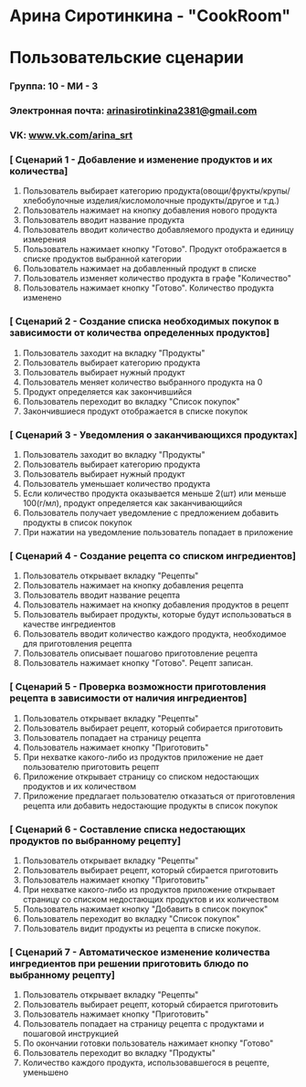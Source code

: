 # Арина Сиротинкина - "CookRoom"
# Пользовательские сценарии

### Группа: 10 - МИ - 3
### Электронная почта: arinasirotinkina2381@gmail.com
### VK: www.vk.com/arina_srt


### [ Сценарий 1 - Добавление и изменение продуктов и их количества]

1. Пользователь выбирает категорию продукта(овощи/фрукты/крупы/хлебобулочные изделия/кисломолочные продукты/другое и т.д.)
2. Пользователь нажимает на кнопку добавления нового продукта
3. Пользователь вводит название продукта
4. Пользователь вводит количество добавляемого продукта и единицу измерения
5. Пользователь нажимает кнопку "Готово". Продукт отображается в списке продуктов выбранной категории
6. Пользователь нажимает на добавленный продукт в списке
7. Пользователь изменяет количество продукта в графе "Количество"
8. Пользователь нажимает кнопку "Готово". Количество продукта изменено

### [ Сценарий 2 - Создание списка необходимых покупок в зависимости от количества определенных продуктов]

1. Пользователь заходит на вкладку "Продукты"
2. Пользователь выбирает категорию продукта
3. Пользователь выбирает нужный продукт
4. Пользователь меняет количество выбранного продукта на 0
5. Продукт определяется как закончившийся
6. Пользователь переходит во вкладку "Список покупок"
7. Закончившиеся продукт отображается в списке покупок

### [ Сценарий 3 - Уведомления о заканчивающихся продуктах]

1. Пользователь заходит во вкладку "Продукты"
2. Пользователь выбирает категорию продукта
3. Пользователь выбирает нужный продукт
4. Пользователь уменьшает количество продукта
5. Если количество продукта оказывается меньше 2(шт) или меньше 100(г/мл), продукт определяется как заканчивающийся
6. Пользователь получает уведомление с предложением добавить продукты в список покупок
7. При нажатии на уведомление пользователь попадает в приложение

### [ Сценарий 4 - Создание рецепта со списком ингредиентов]

1. Пользователь открывает вкладку "Рецепты"
2. Пользователь нажимает на кнопку добавления рецепта
3. Пользователь вводит название рецепта
4. Пользователь нажимает на кнопку добавления продуктов в рецепт
5. Пользователь выбирает продукты, которые будут использоваться в качестве ингредиентов
6. Пользователь вводит количество каждого продукта, необходимое для приготовления рецепта
7. Пользователь описывает пошагово приготовление рецепта
8. Пользователь нажимает кнопку "Готово". Рецепт записан.

### [ Сценарий 5 - Проверка возможности приготовления рецепта в зависимости от наличия ингредиентов]
1. Пользователь открывает вкладку "Рецепты"
2. Пользователь выбирает рецепт, который собирается приготовить
3. Пользователь попадает на страницу рецепта
4. Пользователь нажимает кнопку "Приготовить"
5. При нехватке какого-либо из продуктов приложение не дает пользователю приготовить рецепт
6. Приложение открывает страницу со списком недостающих продуктов и их количеством
7. Приложение предлагает пользователю отказаться от приготовления рецепта или добавить недостающие продукты в список покупок

### [ Сценарий 6 - Составление списка недостающих продуктов по выбранному рецепту]

1. Пользователь открывает вкладку "Рецепты"
2. Пользователь выбирает рецепт, который сбирается приготовить
3. Пользователь нажимает кнопку "Приготовить"
4. При нехватке какого-либо из продуктов приложение открывает страницу со списком недостающих продуктов и их количеством
5. Пользователь нажимает кнопку "Добавить в список покупок"
6. Пользователь переходит во вкладку "Список покупок"
7. Пользователь видит продукты из рецепта в списке покупок.

### [ Сценарий 7 - Автоматическое изменение количества ингредиентов при решении приготовить блюдо по выбранному рецепту]

1. Пользователь открывает вкладку "Рецепты"
2. Пользователь выбирает рецепт, который сбирается приготовить
3. Пользователь нажимает кнопку "Приготовить"
4. Пользователь попадает на страницу рецепта с продуктами и пошаговой инструкцией
5. По окончании готовки пользователь нажимает кнопку "Готово"
6. Пользователь переходит во вкладку "Продукты"
7. Количество каждого продукта, использовавшегося в рецепте, уменьшено
